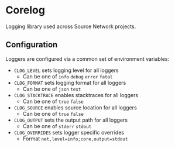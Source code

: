 # Corelog

Logging library used across Source Network projects.

## Configuration

Loggers are configured via a common set of environment variables:

- `CLOG_LEVEL` sets logging level for all loggers
    -  Can be one of `info` `debug` `error` `fatal`
- `CLOG_FORMAT` sets logging format for all loggers
    - Can be one of `json` `text`
- `CLOG_STACKTRACE` enables stacktraces for all loggers
    - Can be one of `true` `false`
- `CLOG_SOURCE` enables source location for all loggers
    - Can be one of `true` `false`
- `CLOG_OUTPUT` sets the output path for all loggers
    - Can be one of `stderr` `stdout`
- `CLOG_OVERRIDES` sets logger specific overrides
    - Format `net,level=info;core,output=stdout`
